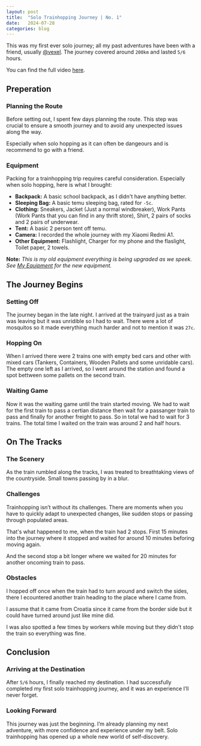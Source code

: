 ```yaml
---
layout: post
title:  "Solo Trainhopping Journey | No. 1"
date:   2024-07-28
categories: blog
---
```

This was my first ever solo journey; all my past adventures have been with a friend, usually [@vexel](https://www.youtube.com/@vexelfreedom). The journey covered around `200km` and lasted `5/6` hours.

You can find the full video [here](https://youtu.be/WRimP5wjboc).

## Preperation
### Planning the Route
Before setting out, I spent few days planning the route. This step was crucial to ensure a smooth journey and to avoid any unexpected issues along the way.

Especially when solo hopping as it can often be dangeours and is recommend to go with a friend.

### Equipment
Packing for a trainhopping trip requires careful consideration. Especially when solo hopping, here is what I brought:

- **Backpack:** A basic school backpack, as I didn't have anything better.
- **Sleeping Bag:** A basic temu sleeping bag, rated for `-5c`.
- **Clothing:** Sneakers, Jacket (Just a normal windbreaker), Work Pants (Work Pants that you can find in any thrift store), Shirt, 2 pairs of socks and 2 pairs of underwear.
- **Tent:** A basic 2 person tent off temu.
- **Camera:** I recorded the whole journey with my Xiaomi Redmi A1.
- **Other Equipment:** Flashlight, Charger for my phone and the flaslight, Toilet paper, 2 towels.

**Note:** *This is my old equipment everything is being upgraded as we speek. See [My Equipment]() for the new equipment.*

## The Journey Begins
### Setting Off
The journey began in the late night. I arrived at the trainyard just as a train was leaving but it was unridible so I had to wait. There were a lot of mosquitos so it made everything much harder and not to mention it was `27c`.

### Hopping On
When I arrived there were 2 trains one with empty bed cars and other with mixed cars (Tankers, Containers, Wooden Pallets and some unridable cars). The empty one left as I arrived, so I went around the station and found a spot bettween some pallets on the second train.

### Waiting Game
Now it was the waiting game until the train started moving. We had to wait for the first train to pass a certian distance then wait for a passanger train to pass and finally for another freight to pass. So in total we had to wait for 3 trains. The total time I waited on the train was around 2 and half hours.

## On The Tracks
### The Scenery
As the train rumbled along the tracks, I was treated to breathtaking views of the countryside. Small towns passing by in a blur. 

### Challenges
Trainhopping isn’t without its challenges. There are moments when you have to quickly adapt to unexpected changes, like sudden stops or passing through populated areas. 

That's what happened to me, when the train had 2 stops. First 15 minutes into the journey where it stopped and waited for around 10 minutes beforing moving again.

And the second stop a bit longer where we waited for 20 minutes for another oncoming train to pass.

### Obstacles
I hopped off once when the train had to turn around and switch the sides, there I ecountered another train heading to the place where I came from. 

I assume that it came from Croatia since it came from the border side but it could have turned around just like mine did.

I was also spotted a few times by workers while moving but they didn't stop the train so everything was fine.

## Conclusion
### Arriving at the Destination
After `5/6` hours, I finally reached my destination. I had successfully completed my first solo trainhopping journey, and it was an experience I’ll never forget.

### Looking Forward
This journey was just the beginning. I’m already planning my next adventure, with more confidence and experience under my belt. Solo trainhopping has opened up a whole new world of self-discovery.